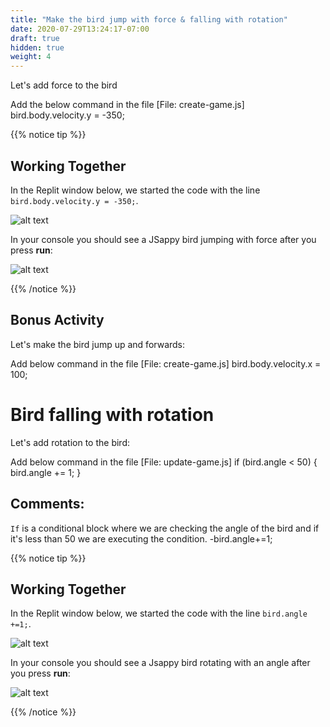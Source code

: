 ```yaml
---
title: "Make the bird jump with force & falling with rotation"
date: 2020-07-29T13:24:17-07:00
draft: true
hidden: true
weight: 4
---
```


Let's add force to the bird

Add the below command in the file [File: create-game.js]
    bird.body.velocity.y = -350;
    
{{% notice tip %}}

## Working Together

In the Replit window below, we started the code with the line `bird.body.velocity.y = -350;`.

![alt text](../img/jump_force.png "image to add gravity to the bird")

In your console you should see a JSappy bird jumping with force after you press **run**:

![alt text](../img/jump_output.png "bird jumping with gravity")

{{% /notice %}}

## Bonus Activity

Let's make the bird jump up and forwards:

Add below command in the file [File: create-game.js]
    bird.body.velocity.x = 100;

# Bird falling with rotation

Let's add rotation to the bird:

Add below command in the file [File: update-game.js]
    if (bird.angle < 50) {
       bird.angle += 1;
    }

## Comments:

`If` is a conditional block where we are checking the angle of the bird and if it's less than 50 we are executing the condition.
   -bird.angle+=1;

{{% notice tip %}}

## Working Together

In the Replit window below, we started the code with the line `bird.angle +=1;`.

![alt text](../img/rotate.png "image to add rotation to the bird")

In your console you should see a Jsappy bird rotating with an angle after you press **run**:

![alt text](../img/rotate_output.png "bird rotating")

{{% /notice %}}

